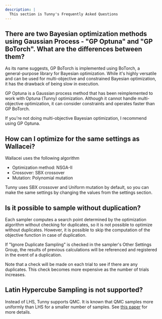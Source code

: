 ```yaml
---
description: |
  This section is Tunny's Frequently Asked Questions
---
```


## There are two Bayesian optimization methods using Gaussian Process - "GP Optuna" and "GP BoTorch". What are the differences between them?

As its name suggests, GP BoTorch is implemented using BoTorch, a general-purpose
library for Bayesian optimization. While it's highly versatile and can be used
for multi-objective and constrained Bayesian optimization, it has the drawback
of being slow in execution.

GP Optuna is a Gaussian process method that has been reimplemented to work with
Optuna (Tunny) optimization. Although it cannot handle multi-objective
optimization, it can consider constraints and operates faster than GP BoTorch.

If you're not doing multi-objective Bayesian optimization, I recommend using GP
Optuna.

## How can I optimize for the same settings as Wallacei?

Wallacei uses the following algorithm

- Optimization method: NSGA-II
- Crossover: SBX crossover
- Mutation: Polynomial mutation

Tunny uses SBX crossover and Uniform mutation by default, so you can make the
same settings by changing the values from the settings section.

## Is it possible to sample without duplication?

Each sampler computes a search point determined by the optimization algorithm
without checking for duplicates, so it is not possible to optimize without
duplicates. However, it is possible to skip the computation of the objective
function in case of duplication.

If "Ignore Duplicate Sampling" is checked in the sampler's Other Settings Group,
the results of previous calculations will be referenced and registered in the
event of a duplication.

Note that a check will be made on each trial to see if there are any duplicates.
This check becomes more expensive as the number of trials increases.

## Latin Hypercube Sampling is not supported?

Instead of LHS, Tunny supports QMC. It is known that QMC samples more uniformly
than LHS for a smaller number of samples. See
[this paper](https://arxiv.org/abs/1505.02350) for more details.
